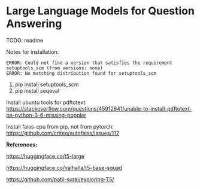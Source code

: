 # Large Language Models for Question Answering

TODO: readme

Notes for installation: 

    ERROR: Could not find a version that satisfies the requirement setuptools_scm (from versions: none)
    ERROR: No matching distribution found for setuptools_scm

1. pip install setuptools_scm
2. pip install seqeval

Install ubuntu tools for pdftotext:
https://stackoverflow.com/questions/45912641/unable-to-install-pdftotext-on-python-3-6-missing-poppler

Install faiss-cpu from pip, not from pytorch:
https://github.com/criteo/autofaiss/issues/112


**References:**

https://huggingface.co/t5-large

https://huggingface.co/valhalla/t5-base-squad

https://github.com/patil-suraj/exploring-T5/

